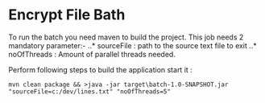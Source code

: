 # Encrypt File Bath

To run the batch you need maven to build the project.
This job needs 2 mandatory parameter:-
..* sourceFile : path to the source text file to exit
..* noOfThreads : Amount of parallel threads needed.

Perform following steps to build the application start it :

`mvn clean package && >java -jar target\batch-1.0-SNAPSHOT.jar "sourceFile=c:/dev/lines.txt" "noOfThreads=5"`
